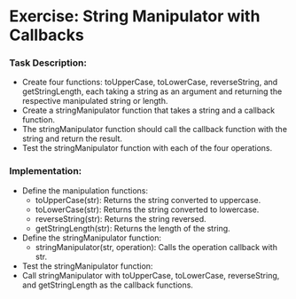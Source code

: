 # Exercise: String Manipulator with Callbacks

### Task Description:
- Create four functions: toUpperCase, toLowerCase, reverseString, and getStringLength, each taking a string as an argument and returning the respective manipulated string or length.
- Create a stringManipulator function that takes a string and a callback function.
- The stringManipulator function should call the callback function with the string and return the result.
- Test the stringManipulator function with each of the four operations.

### Implementation:
- Define the manipulation functions:
    - toUpperCase(str): Returns the string converted to uppercase.
    - toLowerCase(str): Returns the string converted to lowercase.
    - reverseString(str): Returns the string reversed.
    - getStringLength(str): Returns the length of the string.
- Define the stringManipulator function:
    - stringManipulator(str, operation): Calls the operation callback with str.
- Test the stringManipulator function:
- Call stringManipulator with toUpperCase, toLowerCase, reverseString, and getStringLength as the callback functions.